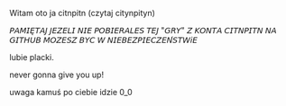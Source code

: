 Witam oto ja citnpitn (czytaj citynpityn)

𝘗𝘈𝘔𝘐𝘌̨𝘛𝘈𝘑 𝘑𝘌𝘡𝘌𝘓𝘐 𝘕𝘐𝘌 𝘗𝘖𝘉𝘐𝘌𝘙𝘈𝘓𝘌𝘚 𝘛𝘌𝘑 "𝘎𝘙𝘠" 𝘡 𝘒𝘖𝘕𝘛𝘈 𝘊𝘐𝘛𝘕𝘗𝘐𝘛𝘕 𝘕𝘈 𝘎𝘐𝘛𝘏𝘜𝘉 𝘔𝘖𝘡𝘌𝘚𝘡 𝘉𝘠𝘊 𝘞 𝘕𝘐𝘌𝘉𝘌𝘡𝘗𝘐𝘌𝘊𝘡𝘌𝘕́𝘚𝘛𝘞𝘪𝘌

lubie placki.
                                                                                                                                           






























never gonna give you up!

uwaga kamuś po ciebie idzie 0_0
